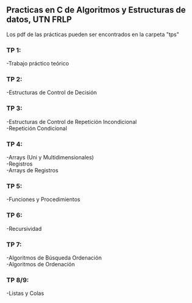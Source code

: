 ## Practicas en C de Algoritmos y Estructuras de datos, UTN FRLP

Los pdf de las prácticas pueden ser encontrados en la carpeta "tps"

### TP 1:
-Trabajo práctico teórico
### TP 2:
-Estructuras de Control de Decisión
### TP 3:
-Estructuras de Control de Repetición Incondicional  
-Repetición Condicional
### TP 4:
-Arrays (Uni y Multidimensionales)  
-Registros  
-Arrays de Registros
### TP 5:
-Funciones y Procedimientos
### TP 6:
-Recursividad
### TP 7:
-Algoritmos de Búsqueda Ordenación  
-Algoritmos de Ordenación
### TP 8/9:
-Listas y Colas
